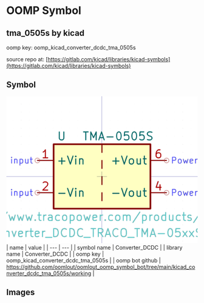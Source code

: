 # OOMP Symbol  
## tma_0505s  by kicad  
  
oomp key: oomp_kicad_converter_dcdc_tma_0505s  
  
source repo at: [https://gitlab.com/kicad/libraries/kicad-symbols](https://gitlab.com/kicad/libraries/kicad-symbols)  
## Symbol  
  
[![working.png](working_600.png)](working.png)  
| name | value | 
| --- | --- | 
| symbol name | Converter_DCDC | 
| library name | Converter_DCDC | 
| oomp key | oomp_kicad_converter_dcdc_tma_0505s | 
| oomp bot github | https://github.com/oomlout/oomlout_oomp_symbol_bot/tree/main/kicad_converter_dcdc_tma_0505s/working | 
## Images  
